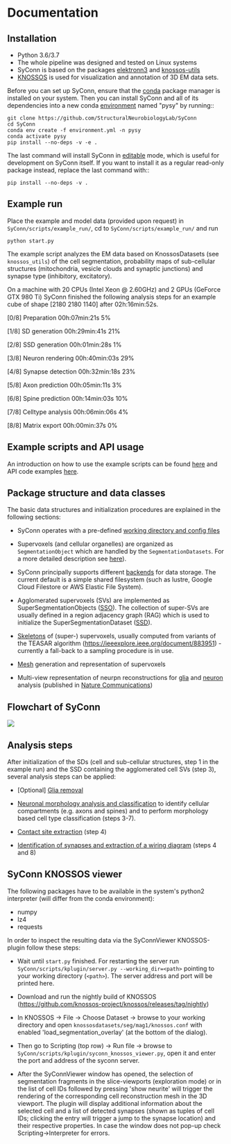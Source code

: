 # Documentation

## Installation
* Python 3.6/3.7
* The whole pipeline was designed and tested on Linux systems
* SyConn is based on the packages [elektronn3](https://github.com/ELEKTRONN/elektronn3) and [knossos-utils](https://github.com/knossos-project/knossos_utils)
* [KNOSSOS](http://knossostool.org/) is used for visualization and annotation of 3D EM data sets.

Before you can set up SyConn, ensure that the
[conda](https://docs.conda.io/projects/conda/en/latest/user-guide/install/)
package manager is installed on your system.
Then you can install SyConn and all of its dependencies into a new conda
[environment](https://docs.conda.io/projects/conda/en/latest/user-guide/concepts/environments.html)
named "pysy" by running::

    git clone https://github.com/StructuralNeurobiologyLab/SyConn
    cd SyConn
    conda env create -f environment.yml -n pysy
    conda activate pysy
    pip install --no-deps -v -e .


The last command will install SyConn in
[editable](https://pip.pypa.io/en/stable/reference/pip_install/#editable-installs)
mode, which is useful for development on SyConn itself. If you want to install
it as a regular read-only package instead, replace the last command with::

    pip install --no-deps -v .



## Example run
Place the example and model data (provided upon request) in `SyConn/scripts/example_run/`,
cd to `SyConn/scripts/example_run/` and run
```
python start.py
```

The example script analyzes the EM data based on KnossosDatasets (see `knossos_utils`) of the cell segmentation, probability maps of sub-cellular structures
(mitochondria, vesicle clouds and synaptic junctions) and synapse type (inhibitory, excitatory).

On a machine with 20 CPUs (Intel Xeon @ 2.60GHz) and 2 GPUs (GeForce GTX 980 Ti) SyConn
finished the following analysis steps for an example cube of shape \[2180 2180 1140] after 02h:16min:52s.

\[0/8] Preparation                       00h:07min:21s                   5%

\[1/8] SD generation                     00h:29min:41s                   21%

\[2/8] SSD generation                    00h:01min:28s                   1%

\[3/8] Neuron rendering                  00h:40min:03s                   29%

\[4/8] Synapse detection                 00h:32min:18s                   23%

\[5/8] Axon prediction                   00h:05min:11s                   3%

\[6/8] Spine prediction                  00h:14min:03s                   10%

\[7/8] Celltype analysis                 00h:06min:06s                   4%

\[8/8] Matrix export                     00h:00min:37s                   0%


## Example scripts and API usage
An introduction on how to use the example scripts can be found [here](examples.md) and API code examples [here](api.md).

## Package structure and data classes
The basic data structures and initialization procedures are explained in the following sections:

* SyConn operates with a pre-defined [working directory and config files](config.md)

* Supervoxels (and cellular organelles) are organized as `SegmentationObject` which are
handled by the `SegmentationDatasets`. For a more detailed description see [here](segmentation_datasets.md)).

* SyConn principally supports different [backends](backend.md) for data storage. The current default is a simple shared filesystem
(such as lustre, Google Cloud Filestore or AWS Elastic File System).

* Agglomerated supervoxels (SVs) are implemented as SuperSegmentationObjects ([SSO](super_segmentation_objects.md)). The collection
 of super-SVs are usually defined in a region adjacency graph (RAG) which is used to initialize the SuperSegmentationDataset
  ([SSD](super_segmentation_datasets.md)).

* [Skeletons](skeletons.md) of (super-) supervoxels, usually computed from variants of the TEASAR algorithm (https://ieeexplore.ieee.org/document/883951)
 \- currently a fall-back to a sampling procedure is in use.

* [Mesh](meshes.md) generation and representation of supervoxels

* Multi-view representation of neurpn reconstructions for [glia](glia_removal.md) and
 [neuron](neuron_analysis.md) analysis (published in [Nature Communications](https://www.nature.com/articles/s41467-019-10836-3))


## Flowchart of SyConn

<img src="https://docs.google.com/drawings/d/e/2PACX-1vSY7p2boPxb9OICxNhSrHQlvuHTBRbSMeIOgQ4_NV6pflxc0FKJvPBtskYMAgJsX_OP-6CNmb08tLC5/pub?w=1920&amp;h=800">


## Analysis steps
After initialization of the SDs (cell and sub-cellular structures, step 1 in the example run) and the SSD
containing the agglomerated cell SVs (step 3), several analysis steps can be applied:

* [Optional] [Glia removal](glia_removal.md)

* [Neuronal morphology analysis and classification](neuron_analysis.md) to identify cellular
compartments (e.g. axons and spines) and to perform morphology based cell type classification (steps 3-7).

* [Contact site extraction](contact_site_extraction.md) (step 4)

* [Identification of synapses and extraction of a wiring diagram](contact_site_classification.md) (steps 4 and 8)


## SyConn KNOSSOS viewer
The following packages have to be available in the system's python2 interpreter
(will differ from the conda environment):

- numpy
- lz4
- requests

In order to inspect the resulting data via the SyConnViewer KNOSSOS-plugin follow these steps:

- Wait until `start.py` finished. For restarting the server run `SyConn/scripts/kplugin/server.py --working_dir=<path>`
pointing to your working directory (`<path>`). The server address and port will be printed here.

- Download and run the nightly build of KNOSSOS (https://github.com/knossos-project/knossos/releases/tag/nightly)

- In KNOSSOS -> File -> Choose Dataset -> browse to your working directory and open
`knossosdatasets/seg/mag1/knossos.conf` with enabled 'load_segmentation_overlay' (at the bottom of the dialog).

- Then go to Scripting (top row) -> Run file -> browse to `SyConn/scripts/kplugin/syconn_knossos_viewer.py`, open it and enter
the port and address of the syconn server.

- After the SyConnViewer window has opened, the selection of segmentation fragments in the slice-viewports (exploration mode) or in the
list of cell IDs followed by pressing 'show neurite' will trigger the rendering of the corresponding cell reconstruction mesh in the 3D viewport.
 The plugin will display additional information about the selected cell and a list of detected synapses (shown as tuples of cell IDs;
 clicking the entry will trigger a jump to the synapse location) and their respective
 properties. In case the window does not pop-up check Scripting->Interpreter for errors.
